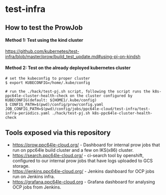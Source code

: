 # test-infra

## How to test the ProwJob

#### Method 1: Test using the kind cluster
https://github.com/kubernetes/test-infra/blob/master/prow/build_test_update.md#using-pj-on-kindsh

#### Method 2: Test on the already deployed kubernetes cluster

```shell script
# set the kubeconfig to proper cluster
$ export KUBECONFIG=/home/.kube/config

# run the ./hack/test-pj.sh script, following the script runs the k8s-ppc64le-cluster-health-check on the cluster configured by KUBECONFIG(default: ${HOME}/.kube/config)
$ CONFIG_PATH=$(pwd)/config/prow/config.yaml JOB_CONFIG_PATH=$(pwd)/config/jobs/ppc64le-cloud/test-infra/test-infra-periodics.yaml ./hack/test-pj.sh k8s-ppc64le-cluster-health-check
```

## Tools exposed via this repository

- https://prow.ppc64le-cloud.org/ - Dashboard for internal prow jobs that run on ppc64le build cluster and a few on IKS(x86) cluster.
- https://search.ppc64le-cloud.org/ - ci-search tool by openshift, configured to our internal prow jobs that have logs uploaded to GCS storage.
- https://jenkins.ppc64le-cloud.org/ - Jenkins dashboard for OCP jobs run on Jenkins infra.
- https://grafana.ppc64le-cloud.org - Grafana dashboard for analysing OCP jobs from Jenkins.
